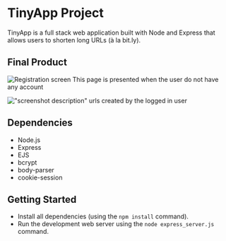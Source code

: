 # TinyApp Project

TinyApp is a full stack web application built with Node and Express that allows users to shorten long URLs (à la bit.ly).

## Final Product

![Registration screen](../doc/createAccount.png)
This page is presented when the user do not have any account

!["screenshot description"](#2)
urls created by the logged in user

## Dependencies

- Node.js
- Express
- EJS
- bcrypt
- body-parser
- cookie-session

## Getting Started

- Install all dependencies (using the `npm install` command).
- Run the development web server using the `node express_server.js` command.
